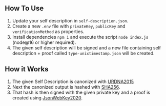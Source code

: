 ## How To Use

1. Update your self description in `self-description.json`.
2. Create a new `.env` file with `privateKey`, `publicKey` and `verificationMethod` as properties. 
3. Install dependencies `npm i` and execute the script `node index.js` (node@16 or higher required).
4. The given self description will be signed and a new file containing self description + proof called `type-unixtimestamp.json` will be created.

## How it Works
1. The given Self Description is canonized with [URDNA2015](https://json-ld.github.io/rdf-dataset-canonicalization/spec/)
2. Next the canonized output is hashed with [SHA256](https://json-ld.github.io/rdf-dataset-canonicalization/spec/#dfn-hash-algorithm).
3. That hash is then signed with the given private key and a  proof is created using [JsonWebKey2020](https://w3c-ccg.github.io/lds-jws2020/#json-web-signature-2020).
